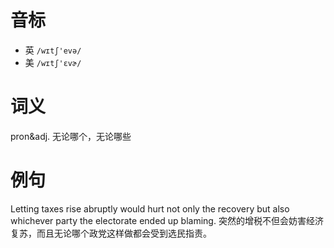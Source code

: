 # 音标

- 英 `/wɪtʃ'evə/`
- 美 `/wɪtʃ'ɛvɚ/`

# 词义

pron&adj. 无论哪个，无论哪些


# 例句

Letting taxes rise abruptly would hurt not only the recovery but also whichever party the electorate ended up blaming.
突然的增税不但会妨害经济复苏，而且无论哪个政党这样做都会受到选民指责。


